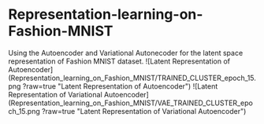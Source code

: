 # Representation-learning-on-Fashion-MNIST
Using the Autoencoder and Variational Autonecoder for the latent space representation of Fashion MNIST dataset.
![Latent Representation of Autoencoder](Representation_learning_on_Fashion_MNIST/TRAINED_CLUSTER_epoch_15.png ?raw=true "Latent Representation of Autoencoder")
![Latent Representation of Variational Autoencoder](Representation_learning_on_Fashion_MNIST/VAE_TRAINED_CLUSTER_epoch_15.png ?raw=true "Latent Representation of Variational Autoencoder")

